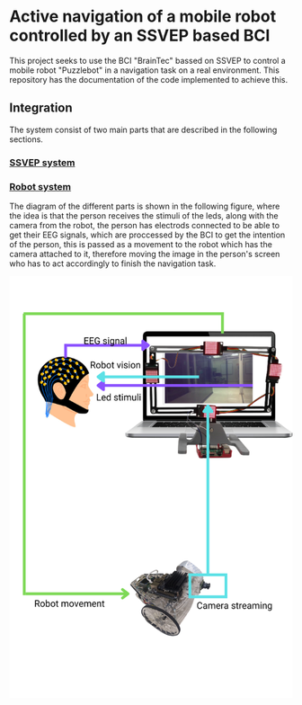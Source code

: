 # Active navigation of a mobile robot controlled by an SSVEP based BCI

This project seeks to use the BCI "BrainTec" bassed on SSVEP to control a mobile robot "Puzzlebot" in a navigation task on a real environment. This repository has the documentation of the code implemented to achieve this.

## Integration
The system consist of two main parts that are described in the following sections.

### [SSVEP system](SSVEP%20system)

### [Robot system](Robot%20system)

The diagram of the different parts is shown in the following figure, where the idea is that the person receives the stimuli of the leds, along with the camera from the robot, the person has electrods connected to be able to get their EEG signals, which are proccessed by the BCI to get the intention of the person, this is passed as a movement to the robot which has the camera attached to it, therefore moving the image in the person's screen who has to act accordingly to finish the navigation task.

<p align="center">
  <img src="Reference%20images/diagram.png" width="512" height="750"/>
</p>